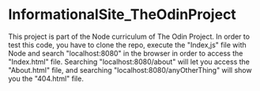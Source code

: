 # InformationalSite_TheOdinProject
This project is part of the  Node curriculum of The Odin Project.
In order to test this code, you have to clone the repo, execute the "Index,js" file with Node and search "localhost:8080" in the browser in order to access the "Index.html" file. Searching "localhost:8080/about" will let you access the "About.html" file, and searching "localhost:8080/anyOtherThing" will show you the "404.html" file.
